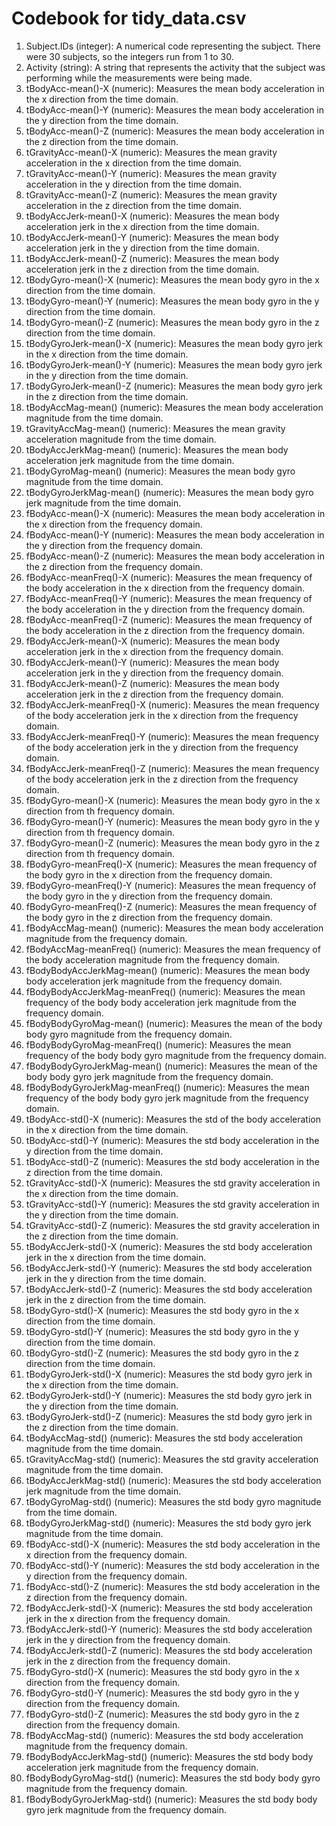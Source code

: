 Codebook for tidy_data.csv
==========================

1. Subject.IDs (integer): A numerical code representing the subject.  There were 30 subjects, so the integers run from 1 to 30.
2. Activity (string): A string that represents the activity that the subject was performing while the measurements were being made.
3. tBodyAcc-mean()-X (numeric): Measures the mean body acceleration in the x direction from the time domain.
4. tBodyAcc-mean()-Y (numeric): Measures the mean body acceleration in the y direction from the time domain.
5. tBodyAcc-mean()-Z (numeric): Measures the mean body acceleration in the z direction from the time domain.
6. tGravityAcc-mean()-X (numeric): Measures the mean gravity acceleration in the x direction from the time domain.
7. tGravityAcc-mean()-Y (numeric): Measures the mean gravity acceleration in the y direction from the time domain.
8. tGravityAcc-mean()-Z (numeric): Measures the mean gravity acceleration in the z direction from the time domain.
9. tBodyAccJerk-mean()-X (numeric): Measures the mean body acceleration jerk in the x direction from the time domain.
10. tBodyAccJerk-mean()-Y (numeric): Measures the mean body acceleration jerk in the y direction from the time domain.
11. tBodyAccJerk-mean()-Z (numeric): Measures the mean body acceleration jerk in the z direction from the time domain.
12. tBodyGyro-mean()-X (numeric): Measures the mean body gyro in the x direction from the time domain.
13. tBodyGyro-mean()-Y (numeric): Measures the mean body gyro in the y direction from the time domain.
14. tBodyGyro-mean()-Z (numeric): Measures the mean body gyro in the z direction from the time domain.
15. tBodyGyroJerk-mean()-X (numeric): Measures the mean body gyro jerk in the x direction from the time domain.
16. tBodyGyroJerk-mean()-Y (numeric): Measures the mean body gyro jerk in the y direction from the time domain.
17. tBodyGyroJerk-mean()-Z (numeric): Measures the mean body gyro jerk in the z direction from the time domain.
18. tBodyAccMag-mean() (numeric): Measures the mean body acceleration magnitude from the time domain.
19. tGravityAccMag-mean() (numeric): Measures the mean gravity acceleration magnitude from the time domain.
20. tBodyAccJerkMag-mean() (numeric): Measures the mean body acceleration jerk magnitude from the time domain.
21. tBodyGyroMag-mean() (numeric): Measures the mean body gyro magnitude from the time domain.
22. tBodyGyroJerkMag-mean() (numeric): Measures the mean body gyro jerk magnitude from the time domain.
23. fBodyAcc-mean()-X (numeric): Measures the mean body acceleration in the x direction from the frequency domain.
24. fBodyAcc-mean()-Y (numeric): Measures the mean body acceleration in the y direction from the frequency domain.
25. fBodyAcc-mean()-Z (numeric): Measures the mean body acceleration in the z direction from the frequency domain.
26. fBodyAcc-meanFreq()-X (numeric): Measures the mean frequency of the body acceleration in the x direction from the frequency domain.
27. fBodyAcc-meanFreq()-Y (numeric): Measures the mean frequency of the body acceleration in the y direction from the frequency domain.
28. fBodyAcc-meanFreq()-Z (numeric): Measures the mean frequency of the body acceleration in the z direction from the frequency domain.
29. fBodyAccJerk-mean()-X (numeric): Measures the mean body acceleration jerk in the x direction from the frequency domain.
30. fBodyAccJerk-mean()-Y (numeric): Measures the mean body acceleration jerk in the y direction from the frequency domain.
31. fBodyAccJerk-mean()-Z (numeric): Measures the mean body acceleration jerk in the z direction from the frequency domain.
32. fBodyAccJerk-meanFreq()-X (numeric): Measures the mean frequency of the body acceleration jerk in the x direction from the frequency domain.
33. fBodyAccJerk-meanFreq()-Y (numeric): Measures the mean frequency of the body acceleration jerk in the y direction from the frequency domain.
34. fBodyAccJerk-meanFreq()-Z (numeric): Measures the mean frequency of the body acceleration jerk in the z direction from the frequency domain.
35. fBodyGyro-mean()-X (numeric): Measures the mean body gyro in the x direction from th frequency domain.
36. fBodyGyro-mean()-Y (numeric): Measures the mean body gyro in the y direction from th frequency domain.
37. fBodyGyro-mean()-Z (numeric): Measures the mean body gyro in the z direction from th frequency domain.
38. fBodyGyro-meanFreq()-X (numeric): Measures the mean frequency of the body gyro in the x direction from the frequency domain.
39. fBodyGyro-meanFreq()-Y (numeric): Measures the mean frequency of the body gyro in the y direction from the frequency domain.
40. fBodyGyro-meanFreq()-Z (numeric): Measures the mean frequency of the body gyro in the z direction from the frequency domain.
41. fBodyAccMag-mean() (numeric): Measures the mean body acceleration magnitude from the frequency domain.
42. fBodyAccMag-meanFreq() (numeric): Measures the mean frequency of the body acceleration magnitude from the frequency domain.
43. fBodyBodyAccJerkMag-mean() (numeric): Measures the mean body body acceleration jerk magnitude from the frequency domain.
44. fBodyBodyAccJerkMag-meanFreq() (numeric): Measures the mean frequency of the body body acceleration jerk magnitude from the frequency domain.
45. fBodyBodyGyroMag-mean() (numeric): Measures the mean of the body body gyro magnitude from the frequency domain.
46. fBodyBodyGyroMag-meanFreq() (numeric): Measures the mean frequency of the body body gyro magnitude from the frequency domain.
47. fBodyBodyGyroJerkMag-mean() (numeric): Measures the mean of the body body gyro jerk magnitude from the frequency domain.
48. fBodyBodyGyroJerkMag-meanFreq() (numeric): Measures the mean frequency of the body body gyro jerk magnitude from the frequency domain.
49. tBodyAcc-std()-X (numeric): Measures the std of the body acceleration in the x direction from the time domain.
50. tBodyAcc-std()-Y (numeric): Measures the std body acceleration in the y direction from the time domain.
51. tBodyAcc-std()-Z (numeric): Measures the std body acceleration in the z direction from the time domain.
52. tGravityAcc-std()-X (numeric): Measures the std gravity acceleration in the x direction from the time domain.
53. tGravityAcc-std()-Y (numeric): Measures the std gravity acceleration in the y direction from the time domain.
54. tGravityAcc-std()-Z (numeric): Measures the std gravity acceleration in the z direction from the time domain.
55. tBodyAccJerk-std()-X (numeric): Measures the std body acceleration jerk in the x direction from the time domain.
56. tBodyAccJerk-std()-Y (numeric): Measures the std body acceleration jerk in the y direction from the time domain.
57. tBodyAccJerk-std()-Z (numeric): Measures the std body acceleration jerk in the z direction from the time domain.
58. tBodyGyro-std()-X (numeric): Measures the std body gyro in the x direction from the time domain.
59. tBodyGyro-std()-Y (numeric): Measures the std body gyro in the y direction from the time domain.
60. tBodyGyro-std()-Z (numeric): Measures the std body gyro in the z direction from the time domain.
61. tBodyGyroJerk-std()-X (numeric): Measures the std body gyro jerk in the x direction from the time domain.
62. tBodyGyroJerk-std()-Y (numeric): Measures the std body gyro jerk in the y direction from the time domain.
63. tBodyGyroJerk-std()-Z (numeric): Measures the std body gyro jerk in the z direction from the time domain.
64. tBodyAccMag-std() (numeric): Measures the std body acceleration magnitude from the time domain.
65. tGravityAccMag-std() (numeric): Measures the std gravity acceleration magnitude from the time domain.
66. tBodyAccJerkMag-std() (numeric): Measures the std body acceleration jerk magnitude from the time domain.
67. tBodyGyroMag-std() (numeric): Measures the std body gyro magnitude from the time domain.
68. tBodyGyroJerkMag-std() (numeric): Measures the std body gyro jerk magnitude from the time domain.
69. fBodyAcc-std()-X (numeric): Measures the std body acceleration in the x direction from the frequency domain.
70. fBodyAcc-std()-Y (numeric): Measures the std body acceleration in the y direction from the frequency domain.
71. fBodyAcc-std()-Z (numeric): Measures the std body acceleration in the z direction from the frequency domain.
72. fBodyAccJerk-std()-X (numeric): Measures the std body acceleration jerk in the x direction from the frequency domain.
73. fBodyAccJerk-std()-Y (numeric): Measures the std body acceleration jerk in the y direction from the frequency domain.
74. fBodyAccJerk-std()-Z (numeric): Measures the std body acceleration jerk in the z direction from the frequency domain.
75. fBodyGyro-std()-X (numeric): Measures the std body gyro in the x direction from the frequency domain.
76. fBodyGyro-std()-Y (numeric): Measures the std body gyro in the y direction from the frequency domain.
77. fBodyGyro-std()-Z (numeric): Measures the std body gyro in the z direction from the frequency domain.
78. fBodyAccMag-std() (numeric): Measures the std body acceleration magnitude from the frequency domain.
79. fBodyBodyAccJerkMag-std() (numeric): Measures the std body body acceleration jerk magnitude from the frequency domain.
80. fBodyBodyGyroMag-std() (numeric): Measures the std body body gyro magnitude from the frequency domain.
81. fBodyBodyGyroJerkMag-std() (numeric): Measures the std body body gyro jerk magnitude from the frequency domain.